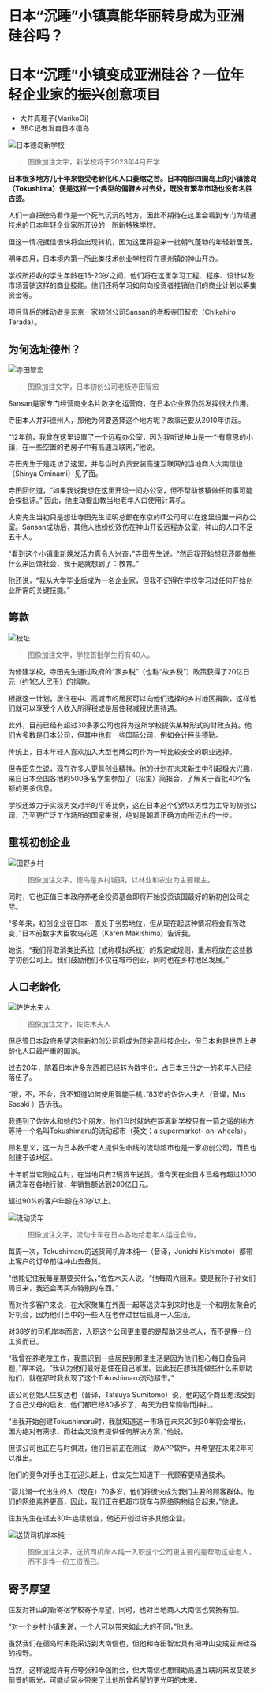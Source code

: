 # 日本“沉睡”小镇真能华丽转身成为亚洲硅谷吗？

#  日本“沉睡”小镇变成亚洲硅谷？一位年轻企业家的振兴创意项目

  * 大井真理子(MarikoOi) 
  * BBC记者发自日本德岛 


![日本德岛新学校](_126456395_5db1e9fb-2b93-43cf-8464-f5eb264fe8fa.jpg)

> 图像加注文字，新学校将于2023年4月开学

**日本很多地方几十年来饱受老龄化和人口萎缩之苦。日本南部四国岛上的小镇徳岛（Tokushima）便是这样一个典型的偏僻乡村去处，既没有繁华市场也没有名胜古迹。**

人们一直把徳岛看作是一个死气沉沉的地方，因此不期待在这里会看到专门为精通技术的日本年轻企业家所开设的一所新特殊学校。

但这一情况据信很快将会出现转机，因为这里将迎来一批朝气蓬勃的年轻新居民。

明年四月，日本境内第一所此类技术创业学校将在德州镇的神山开办。

学校所招收的学生年龄在15-20岁之间，他们将在这里学习工程、程序、设计以及市场营销这样的商业技能。他们还将学习如何向投资者推销他们的商业计划以筹集资金等。

项目背后的推动者是东京一家初创公司Sansan的老板寺田智宏（Chikahiro Terada）。

##  为何选址德州？

![寺田智宏](_126456396_6cb7943c-b2d3-4595-8570-70b538588630.jpg)

> 图像加注文字，日本初创公司老板寺田智宏

Sansan是家专门经营商业名片数字化运营商，在日本企业界仍然发挥很大作用。

寺田本人并非德州人，那他为何要选择这个地方呢？故事还要从2010年讲起。

“12年前，我曾在这里设置了一个远程办公室，因为我听说神山是一个有意思的小镇，在一些空置的老房子中有高速互联网，”他说。

寺田先生于是走访了这里，并与当时负责安装高速互联网的当地商人大南信也（Shinya Ominami）见了面。

寺田回忆道，“如果我说我想在这里开设一间办公室，但不帮助该镇做任何事可能会挨批评。” 因此，他主动提出教当地老年人口使用计算机。

大南先生当初只是想让寺田先生证明总部在东京的IT公司可以在这里设置一间办公室。Sansan成功后，其他人也纷纷效仿在神山开设远程办公室，神山的人口不足五千人。

“看到这个小镇重新焕发活力真令人兴奋，”寺田先生说。“然后我开始想我还能做些什么来回馈社会，我于是就想到了：教育。”

他还说，“我从大学毕业后成为一名企业家，但我不记得在学校学习过任何开始创业所需的关键技能。”

##  筹款

![校址](_126456397_79df6237-0134-4b9f-9db6-f1d7ff869d60.jpg)

> 图像加注文字，学校首批学生将有40人。

为修建学校，寺田先生通过政府的“家乡税”（也称“故乡税”）政策获得了20亿日元（约1亿人民币）的捐款。

根据这一计划，居住在中、高城市的居民可以向他们选择的乡村地区捐款，这样他们就可以享受个人收入所得税或是居住税减税优惠待遇。

此外，目前已经有超过30多家公司也将为这所学校提供某种形式的财政支持。他们大多数是日本公司，但其中也有一些国际公司，例如会计巨头德勤。

传统上，日本年轻人喜欢加入大型老牌公司作为一种比较安全的职业选择。

但寺田先生说，现在许多人更具创业精神。他的计划在未来新生中引起极大兴趣，来自日本全国各地的500多名学生参加了（招生）简报会，了解关于首批40个名额的更多信息。

学校还致力于实现男女对半的平等比例，这在日本这个仍然以男性为主导的初创公司，乃至更广泛工作场所的国家来说，绝对是朝着正确方向所迈出的一步。

##  重视初创企业

![田野乡村](_126456398_6f3bd881-30e8-4991-bb31-6246668702d2.jpg)

> 图像加注文字，德岛是乡村城镇，以林业和农业为主要雇主。

同时，它也正值日本政府养老金投资基金即将开始投资该国最好的新初创公司之际。

“多年来，初创企业在日本一直处于劣势地位，但从现在起这种情况将会有所改变，”日本前数字大臣牧岛花莲（Karen Makishima）告诉我。

她说，“我们将取消类比系统（或称模拟系统）的规定或规则，重点将放在这些数字初创公司上。我们鼓励他们不仅在城市创业，同时也在乡村地区发展。”

##  人口老龄化

![佐佐木夫人](_126456399_bc3cd0d5-c0dd-4f3e-b5bf-8f012d060e90.jpg)

> 图像加注文字，佐佐木夫人

但尽管日本政府希望这些新初创公司将成为顶尖高科技企业，但日本也是世界上老龄化人口最严重的国家。

过去20年，随着日本许多东西都已经转为数字化，占日本三分之一的老年人已经落伍了。

“哦，不，不会，我不知道如何使用智能手机，”83岁的佐佐木夫人（音译，Mrs Sasaki ）告诉我。

我遇到了佐佐木和她的3个朋友。他们当时就站在距离新学校只有一箭之遥的地方等待一个名叫Tokushimaru的流动超市（英文：a supermarket- on-wheels）。

顾名思义，这一为日本数千老人提供生命线的流动超市也是一家初创公司，而且也创建于该地区。

十年前当它刚成立时，在当地只有2辆货车送货。但今天在全日本已经有超过1000辆货车在各地行驶，年销售额达到200亿日元。

超过90%的客户年龄在80岁以上。

![流动货车](_126456400_ff2ddcad-fb6e-477e-9ab8-c81eb9aa140a.jpg)

> 图像加注文字，流动卡车在日本各地给老年人运送食物。

每周一次，Tokushimaru的送货司机岸本纯一（音译，Junichi Kishimoto）都带上客户的订单前往神山去备货。

“他能记住我每星期要买什么，”佐佐木夫人说。“他每周六回来。要是我孙子孙女们周日来，我还会再买点特别的东西。”

而对许多客户来说，在大家聚集在外面一起等送货车到来时也是一个和朋友聚会的好机会，因为他们当中的一些人在老伴过世后孤身一人生活。

对38岁的司机岸本而言，入职这个公司更主要的是帮助这些老人，而不是挣一份工资而已。

“我曾在养老院工作，我意识到一些居民到那里生活是因为他们担心每日食品问题，”岸本说。“我认为他们最好是住在自己家里。因此我在想我能做些什么来帮助他们，就在那时我发现了这个Tokushimaru流动超市。”

该公司创始人住友达也（音译，Tatsuya Sumitomo）说，他的这个商业想法受到了自己父母的启发，他们都已经80多岁了，每天为日常购物而挣扎。

“当我开始创建Tokushimaru时，我就知道这一市场在未来20到30年将会增长，因为绝对有需求，而社会又没有提供任何解决方案，”他说。

但该公司也正在与时俱进，他们目前正在测试一款APP软件，并希望在未来2年可以推出。

他们的竞争对手也正在迎头赶上，住友先生知道下一代顾客更精通技术。

“婴儿潮一代出生的人（现在）70多岁，他们将很快成为我们主要的顾客群体。他们的网络素养更高，因此，我们正在把超市货车与网络购物结合起来，”他说。

住友先生在过去30年连续创业，他还开创过许多其他企业。

![送货司机岸本纯一](_126456401_e68106c0-e443-4f45-8f8a-c22d9c402944.jpg)

> 图像加注文字，送货司机岸本纯一入职这个公司更主要的是帮助这些老人，而不是挣一份工资而已。

##  寄予厚望

住友对神山的新寄宿学校寄予厚望，同时，也对当地商人大南信也赞扬有加。

“对一个乡村小镇来说，一个人可以带来如此大的不同，”他说。

虽然我们在德岛时未能采访到大南信也，但他和寺田智宏具有把神山变成亚洲硅谷的视野。

当然，这样说或许有点夸张和牵强附会，但大南信也想借助高速互联网来改变故乡前景的眼光，可能给家乡带来了比他所曾希望的更光明的未来。


